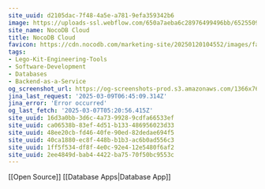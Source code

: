 ```yaml
---
site_uuid: d2105dac-7f48-4a5e-a781-9efa359342b6
image: https://uploads-ssl.webflow.com/650a7aeba6c28976499496bb/6525509952f7acbb92bc7b08_Cloud%20Thumbnail.webp
site_name: NocoDB Cloud
title: NocoDB Cloud
favicon: https://cdn.nocodb.com/marketing-site/20250120104552/images/favicon.png
tags:
- Lego-Kit-Engineering-Tools
- Software-Development
- Databases
- Backend-as-a-Service
og_screenshot_url: https://og-screenshots-prod.s3.amazonaws.com/1366x768/80/false/19a00d702844ac8ab3c52d73518b88b0638e420bd901041f747bd1dff4d65390.jpeg
jina_last_request: '2025-03-09T06:45:09.314Z'
jina_error: 'Error occurred'
og_last_fetch: '2025-03-07T05:20:56.415Z'
site_uuid: 16d3a0bb-3d6c-4a73-9928-9cdfa66533ef
site_uuid: ca06538b-83ef-4d51-b133-486956023d33
site_uuid: 48ee20cb-fd46-40fe-90ed-82dedae694f5
site_uuid: 40ca1880-ec8f-448b-b1b3-ac6b0ad556c3
site_uuid: 1ff5f534-df8f-4e0c-92e4-12e5480f6af2
site_uuid: 2ee4849d-bab4-4422-ba75-70f50bc9553c
---
```

[[Open Source]] [[Database Apps|Database App]]


